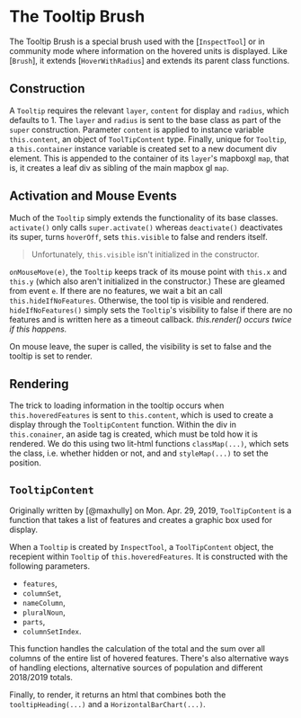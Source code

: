 # The Tooltip Brush

The Tooltip Brush is a special brush used with the [`InspectTool`] or in community mode where
information on the hovered units is displayed. Like [`Brush`], it extends [`HoverWithRadius`]
and extends its parent class functions. 

## Construction

A `Tooltip` requires the relevant `layer`, `content` for display and `radius`, which defaults to 1.
The `layer` and `radius` is sent to the base class as part of the `super` construction. Parameter
`content` is applied to instance variable `this.content`, an object of `ToolTipContent` type.
Finally, unique for `Tooltip`, a `this.container` instance variable is created set to a new document
div element. This is appended to the container of its `layer`'s mapboxgl `map`, that is, it creates a
leaf div as sibling of the main mapbox gl `map`.

## Activation and Mouse Events

Much of the `Tooltip` simply extends the functionality of its base classes. `activate()` only calls
`super.activate()` whereas `deactivate()` deactivates its super, turns `hoverOff`, sets `this.visible`
to false and renders itself.

> Unfortunately, `this.visible` isn't initialized in the constructor.

`onMouseMove(e)`, the `Tooltip` keeps track of its mouse point with `this.x` and `this.y` (which
also aren't initialized in the constructor.) These are gleamed from event `e`. If there are no
features, we wait a bit an call `this.hideIfNoFeatures`. Otherwise, the tool tip is visible and
rendered. `hideIfNoFeatures()` simply sets the `Tooltip`'s visibility to false if there are no
features and is written here as a timeout callback. _this.render() occurs twice if this happens._

On mouse leave, the super is called, the visibility is set to false and the tooltip is set to
render. 

## Rendering

The trick to loading information in the tooltip occurs when `this.hoveredFeatures` is sent to
`this.content`, which is used to create a display through the `TooltipContent` function. Within
the div in `this.conainer`, an aside tag is created, which must be told how it is rendered. We
do this using two lit-html functions `classMap(...)`, which sets the class, 
i.e. whether hidden or not, and and `styleMap(...)` to set the position.

## `TooltipContent`

Originally written by [@maxhully] on Mon. Apr. 29, 2019, `ToolTipContent` is a function that
takes a list of features and creates a graphic box used for display.

When a `Tooltip` is created by `InspectTool`, a `ToolTipContent` object, the recepient
within `Tooltip` of `this.hoveredFeatures`. It is constructed with the following parameters.

- `features`,
- `columnSet`,
- `nameColumn`,
- `pluralNoun`,
- `parts`, 
- `columnSetIndex`.

This function handles the calculation of the total and the sum over all columns of the entire
list of hovered features. There's also alternative ways of handling elections, alternative
sources of population and different 2018/2019 totals.

Finally, to render, it returns an html that combines both the `tooltipHeading(...)` and a
`HorizontalBarChart(...)`.
